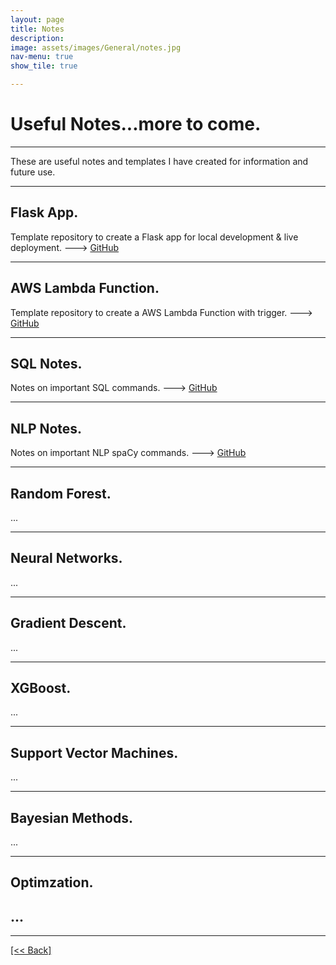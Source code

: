 ```yaml
---
layout: page
title: Notes
description:
image: assets/images/General/notes.jpg
nav-menu: true
show_tile: true

---
```


# Useful Notes...more to come.

---

These are useful notes and templates I have created for information and future use.

---

## Flask App.
Template repository to create a Flask app for local development & live deployment. ---> [GitHub](https://github.com/CVanchieri/FlaskApp_Template)

---

## AWS Lambda Function.
Template repository to create a AWS Lambda Function with trigger. ---> [GitHub](https://github.com/CVanchieri/AWSLambdaFunction_Template)

---

## SQL Notes.
Notes on important SQL commands. ---> [GitHub](https://github.com/CVanchieri/CS_Notes/blob/main/SQL_Notes/SQL_notes.py)

---

## NLP Notes.
Notes on important NLP spaCy commands. ---> [GitHub](https://github.com/CVanchieri/CS_Notes/blob/main/NLP_Notes/SpacyNLPNotes.py)

---


## Random Forest.
...

---

## Neural Networks.
...

---

## Gradient Descent.
...

---

## XGBoost.
...

---

## Support Vector Machines.
...

---

## Bayesian Methods.
...

---

## Optimzation.
...
---




---
[[<< Back]](https://cvanchieri.github.io/DSPortfolio)
